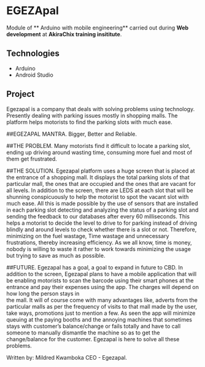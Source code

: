 # EGEZApal

Module of ** Arduino with mobile engineering**  carried out during **Web development** at **AkiraChix training insititute**.

## Technologies
* Arduino
* Android Studio

## Project 
Egezapal is a company that deals with solving problems using technology. Presently dealing with parking  issues mostly in shopping malls. The platform helps motorists to find the parking slots with much ease.

##EGEZAPAL MANTRA.
Bigger, Better and Reliable. 

##THE PROBLEM. 
Many motorists find it difficult to locate a parking slot, ending up driving around wasting time,  consuming more fuel and most of them get frustrated. 

##THE SOLUTION.
Egezapal platform uses a huge screen that is placed at the entrance of a shopping mall. It displays the  total parking slots of that particular mall, the ones that are occupied and the ones that are vacant for all  levels. In addition to the screen, there are LEDS at each slot that will be shunning conspicuously to help  the motorist to spot the vacant slot with much ease. All this is made possible by the use of sensors that  are installed in each parking slot detecting and analyzing the status of a parking slot and sending the  feedback to our databases after every 60 milliseconds. 
This helps a motorist to decide the level to drive to for parking instead of driving blindly and around levels to check whether there is a slot or not. Therefore, minimizing on the fuel wastage, Time wastage  and unnecessary frustrations, thereby increasing efficiency. As we all know, time is money, nobody is  willing to waste it rather to work towards minimizing the usage but trying to save as much as possible.  

##FUTURE. 
Egezapal has a goal, a goal to expand in future to CBD. In addition to the screen, Egezapal plans to have  a mobile application that will be enabling motorists to scan the barcode using their smart phones at the  entrance and pay their expenses using the app. The charges will depend on how long the person stays in  
the mall. It will of course come with many advantages like, adverts from the particular malls as per the  frequency of visits to that mall made by the user, take ways, promotions just to mention a few. As seen  the app will minimize queuing at the paying booths and the annoying machines that sometimes stays  with customer’s balance/change or fails totally and have to call someone to manually dismantle the  machine so as to get the change/balance for the customer. Egezapal is here to solve all these problems.


Written by: Mildred Kwamboka CEO - Egezapal. 
